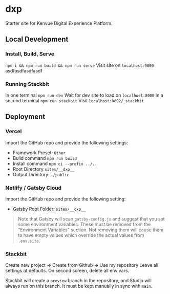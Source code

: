 # __dxp__

Starter site for Kenvue Digital Experience Platform.


## Local Development

### Install, Build, Serve

`npm i && npm run build && npm run serve`
Visit site on `localhost:9000`
asdfasdfasdfasdf

### Running Stackbit

In one terminal `npm run dev`
Wait for dev site to load on `localhost:8000`
In a second terminal `npm run stackbit`
Visit `localhost:8092/_stackbit`

## Deployment

### Vercel
Import the GitHub repo and provide the following settings:
- Framework Preset: `Other`
- Build command `npm run build`
- Install command `npm ci --prefix ../..`
- Root Directory `sites/__dxp__`
- Output Directory: `./public`

### Netlify / Gatsby Cloud
Import the GitHub repo and provide the following setting:
- Gatsby Root Folder: `sites/__dxp__`

> Note that Gatsby will scan `gatsby-config.js` and suggest that you set some
> environment variables. These must be removed from the "Environment Variables"
> section. Not removing them will cause them to have empty values which override
> the actual values from `.env.site`.

### Stackbit

Create new project -> Create from Github -> Use my repository
Leave all settings at defaults.
On second screen, delete all env vars.

Stackbit will create a `preview` branch in the repository, and Studio will always
run on this branch.  It must be kept manually in sync with `main`.
